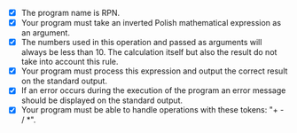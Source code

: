 -   [x] The program name is RPN.
-   [x] Your program must take an inverted Polish mathematical expression as an argument.
-   [x] The numbers used in this operation and passed as arguments will always be less than 10. The calculation itself but also the result do not take into account this rule.
-   [x] Your program must process this expression and output the correct result on the standard output.
-   [x] If an error occurs during the execution of the program an error message should be displayed on the standard output.
-   [x] Your program must be able to handle operations with these tokens: "+ - / \*".
